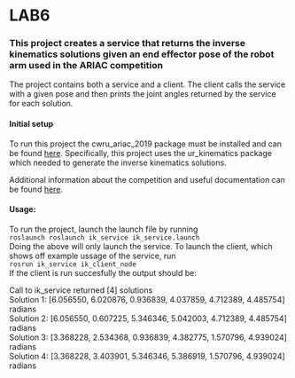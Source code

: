# LAB6

### This project creates a service that returns the inverse kinematics solutions given an end effector pose of the robot arm used in the ARIAC competition

The project contains both a service and a client. The client calls the service with a given pose and then prints the joint angles returned by the service for each solution.

#### Initial setup
To run this project the cwru_ariac_2019 package must be installed and can be found [here](https://github.com/cwru-eecs-373/cwru_ariac_2019). Specifically, this project uses the ur_kinematics package which needed to generate the inverse kinematics solutions.

Additional information about the competition and useful documentation can be found [here](https://bitbucket.org/osrf/ariac/wiki/2019/Home).


#### Usage: 
To run the project, launch the launch file by running  
    `roslaunch roslaunch ik_service ik_service.launch`  
Doing the above will only launch the service. To launch the client, which shows off example ussage of the service, run  
    `rosrun ik_service ik_client_node`  
If the client is run succesfully the output should be:  

Call to ik_service returned [4] solutions  
Solution 1: [6.056550, 6.020876, 0.936839, 4.037859, 4.712389, 4.485754] radians  
Solution 2: [6.056550, 0.607225, 5.346346, 5.042003, 4.712389, 4.485754] radians  
Solution 3: [3.368228, 2.534368, 0.936839, 4.382775, 1.570796, 4.939024] radians  
Solution 4: [3.368228, 3.403901, 5.346346, 5.386919, 1.570796, 4.939024] radians  
